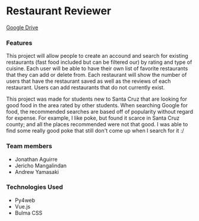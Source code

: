 # Restaurant Reviewer

[Google Drive](https://drive.google.com/drive/folders/11PAxCbWEqKnJMx6cORyXi1Lz6ikNh9pF?usp=sharing)

### Features
This project will allow people to create an accound and search for existing restaurants (fast food included but can be filtered our) by rating and type of cuisine. Each user will be able to have their own list of favorite restaurants that they can add or delete from. Each restaurant will show the number of users that have the restaurant saved as well as the reviews of each restaurant. Users can add restaurants that do not currently exist.

This project was made for students new to Santa Cruz that are looking for good food in the area rated by other students. When searching Google for food, the recommended searches are based off of popularity without regard for expense. For example, I like poke, but found it scarce in Santa Cruz county; and all the places recommended were not that good. I was able to find some really good poke that still don't come up when I search for it :/
### Team members
- Jonathan Aguirre
- Jericho Mangalindan
- Andrew Yamasaki

### Technologies Used
- Py4web
- Vue.js
- Bulma CSS
